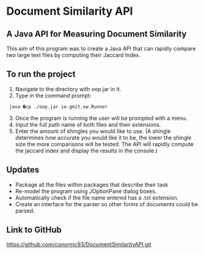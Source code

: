 # Document Similarity API
## A Java API for Measuring Document Similarity
This aim of this program was to create a Java API that can rapidly compare two large text files by
computing their Jaccard Index.

## To run the project
1.	Navigate to the directory with oop.jar in it.
2.	Type in the command prompt:
```
 java �cp ./oop.jar ie.gmit.sw.Runner
``` 

3.	Once the program is running the user will be prompted with a menu.
4.	Input the full path name of both files and their extensions.
5.	Enter the amount of shingles you would like to use. (A shingle determines how accurate you would like it to be, the lower the shingle size the more comparisons will be tested. The API will rapidly compute the jaccard index and display the results in the console.)
 
## Updates
*   Package all the files within packages that describe their task 
*   Re-model the program using JOptionPane dialog boxes.
*	Automatically check if the file name entered has a .txt extension.
*	Create an interface for the parser so other forms of documents could be parsed.

## Link to GitHub
https://github.com/conormc93/DocumentSimilarityAPI.git